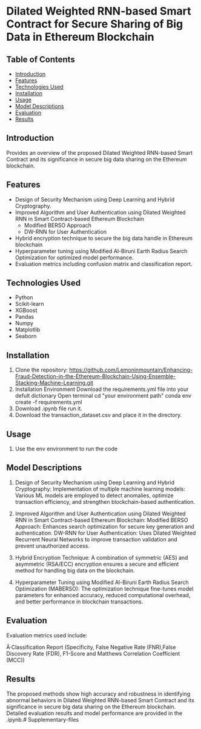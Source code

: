 # Dilated Weighted RNN-based Smart Contract for Secure Sharing of Big Data in Ethereum Blockchain

## Table of Contents
- [Introduction](#introduction)
- [Features](#features)
- [Technologies Used](#technologies-used)
- [Installation](#installation)
- [Usage](#usage)
- [Model Descriptions](#model-descriptions)
- [Evaluation](#evaluation)
- [Results](#results)

## Introduction
Provides an overview of the proposed Dilated Weighted RNN-based Smart Contract and its significance in secure big data sharing on the Ethereum blockchain.

## Features
- Design of Security Mechanism using Deep Learning and Hybrid Cryptography.
- Improved Algorithm and User Authentication using Dilated Weighted RNN in Smart Contract-based Ethereum Blockchain
  - Modified BERSO Approach
  - DW-RNN for User Authentication
- Hybrid encryption technique to secure the big data handle in Ethereum blockchain
- Hyperparameter tuning using Modified Al-Biruni Earth Radius Search Optimization  for optimized model performance.
- Evaluation metrics including confusion matrix and classification report.

## Technologies Used
- Python
- Scikit-learn
- XGBoost
- Pandas
- Numpy
- Matplotlib
- Seaborn

## Installation
  1. Clone the repository:
     https://github.com/Lemoninmountain/Enhancing-Fraud-Detection-in-the-Ethereum-Blockchain-Using-Ensemble-Stacking-Machine-Learning.git
  2. Installation Environment
     Download the requirements.yml file into your defult dictionary
     Open terminal
     cd "your environment path"
     conda env create -f requirements.yml
  3. Download .ipynb file run it.
  4. Download the transaction_dataset.csv and place it in the directory.

## Usage
  1. Use the env environment to run the code

## Model Descriptions
  1. Design of Security Mechanism using Deep Learning and Hybrid Cryptography:
     Implementation of multiple machine learning models: Various ML models are employed to detect anomalies, optimize transaction efficiency, and strengthen blockchain-based authentication.
  
  2. Improved Algorithm and User Authentication using Dilated Weighted RNN in Smart Contract-based Ethereum Blockchain:
     Modified BERSO Approach: Enhances search optimization for secure key generation and authentication.
     DW-RNN for User Authentication: Uses Dilated Weighted Recurrent Neural Networks to improve transaction validation and prevent unauthorized access.
  
  3. Hybrid Encryption Technique:
     A combination of symmetric (AES) and asymmetric (RSA/ECC) encryption ensures a secure and efficient method for handling big data on the blockchain.
  
  4. Hyperparameter Tuning using Modified Al-Biruni Earth Radius Search Optimization (MABERSO): 
     The optimization technique fine-tunes model parameters for enhanced accuracy, reduced computational overhead, and better performance in blockchain transactions.
  

## Evaluation
Evaluation metrics used include:

   
  Â·Classification Report (Specificity, False Negative Rate (FNR),False Discovery Rate (FDR), F1-Score and Matthews Correlation Coefficient (MCC))

## Results
The proposed methods show high accuracy and robustness in identifying abnormal behaviors in Dilated Weighted RNN-based Smart Contract and its significance in secure big data sharing on the Ethereum blockchain. Detailed evaluation results and model performance are provided in the .ipynb.# Supplementary-files
